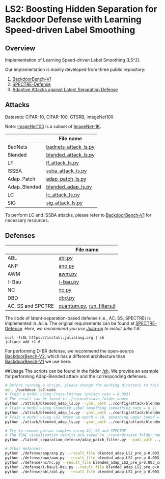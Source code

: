 # LS2: Boosting Hidden Separation for Backdoor Defense with Learning Speed-driven Label Smoothing

## Overview
Implementation of Learning Speed-driven Label Smoothing (LS^2).

Our implementation is mainly developed from three public repository:

1. [BackdoorBench-V1](https://github.com/SCLBD/BackdoorBench/tree/v1)
2. [SPECTRE-Defense](https://github.com/SewoongLab/spectre-defense)
3. [Adaptive Attacks against Latent Separation Defense](https://github.com/Unispac/Circumventing-Backdoor-Defenses)

## Attacks

Datasets: CIFAR-10, CIFAR-100, GTSRB, ImageNet100

Note: [ImageNet100](https://www.kaggle.com/datasets/ambityga/imagenet100/data) is a subset of [ImageNet-1K](https://www.image-net.org/challenges/LSVRC/2012/).


|                  | File name                                                   |
|------------------|-------------------------------------------------------------|
| BadNets          | [badnets_attack_ls.py](./attack/badnet_attack_ls.py)       |
| Blended          | [blended_attack_ls.py](./attack/blended_attack_ls.py)       |
| LF               | [lf_attack_ls.py](./attack/lf_attack_ls.py)                    |
| ISSBA            | [ssba_attack_ls.py](./attack/ssba_attack_ls.py)                    |
| Adap_Patch       | [adap_patch_ls.py](./attack/adap_patch_ls.py)                    |
| Adap_Blended     | [blended_adap_ls.py](./attack/blended_adap_ls.py)                    |
| LC               | [lc_attack_ls.py](./attack/lc_attack_ls.py)                    |
| SIG              | [sig_attack_ls.py](./attack/sig_attack_ls.py)                    |

To perform LC and ISSBA attacks, please refer to [BackdoorBench-V1](https://github.com/SCLBD/BackdoorBench/tree/v1) 
for necessary resources.

## Defenses


|                  | File name                                                   |
|------------------|-------------------------------------------------------------|
| ABL          | [abl.py](./defense/abl/abl.py)       |
| ANP         | [anp.py](./defense/anp/anp.py)        |
| AWM               | [awm.py](./defense/awm/awm.py)                    |
| I-Bau            | [i-bau.py](./defense/i-bau/i-bau.py)                   |
| NC       | [nc.py](./defense/nc/nc.py)                    |
| DBD       | [dbd.py](./defense/dbd/dbd.py)                    |
| AC, SS and SPCTRE    | [quantum.py](./defense/filter/quantum.py),   [run_filters.jl](./defense/filter/run_filters.jl)                   |

The code of latent-separation-based defense (i.e., AC, SS, SPECTRE) is implemented in Julia.
The original requirements can be found at [SPECTRE-Defense](https://github.com/SewoongLab/spectre-defense).
*Here, we recommend you use [Julia-up](https://github.com/JuliaLang/juliaup) to install Julia 1.6:*

    curl -fsSL https://install.julialang.org | sh
    juliaup add +1.6


For performing D-BR defense, 
we recommend the open-source [BackdoorBench-V2](https://github.com/SCLBD/BackdoorBench), 
which has a different architecture than [BackdoorBench-V1](https://github.com/SCLBD/BackdoorBench/tree/v1) we use here.

##Usage
The scripts can be found in the folder [/sh](sh).
We provide an example for performing Adap-Blended attack and the corresponding defenses. 
```bash
# Before running a script, please change the working directory to this project
cd ../backdoor-ls2-code
# Train a model using Cross-Entropy (poison rate = 0.003)
# The result can be found in ./record/<save_folder_name>
python ./attack/blended_adap_ls.py --yaml_path ../config/attack/blended_adap/cifar10_p-0.003.yaml --dataset cifar10 --dataset_path ../data --save_folder_name blended_adap_pre_p-0.003_cover-0.003 --cover_rate 0.003
# Train a model using Standard Label Smoothing (smoothing rate = 0.1)
python ./attack/blended_adap_ls.py --yaml_path ../config/attack/blended_adap/cifar10_p-0.003.yaml --dataset cifar10 --dataset_path ../data --save_folder_name blended_adap_LS_sr-0.1_p-0.003_cover-0.003 --cover_rate 0.003 --smooth_rate 0.1
# Train a model using LS2 (Warm up epoch = 10, smoothing upper bound = 0.2)
python ./attack/blended_adap_ls.py --yaml_path ../config/attack/blended_adap/cifar10_p-0.003.yaml --dataset cifar10 --dataset_path ../data --save_folder_name blended_adap_LS2_pre_p-0.003_cover-0.003 --cover_rate 0.003 --dynamic_ls True --warmup_end 10 --p_rate 0.2 --n_rate 0.0 --cover_rate 0.003 --log_aum True --smooth_rate 0.1

# Try to remove poison samples using AC, SS and SPECTRE
# The TSNE visualization results are saved in ./record/<save_folder_name>/tsne_visual
python ./latent_separation_defense/adap_patch_filter.py --yaml_path ../config/attack/blended_adap/cifar10_p-0.003.yaml --dataset cifar10 --dataset_path ../data --load_path blended_adap_LS2_pre_p-0.003_cover-0.003 --save_folder_name blended_adap_LS2_pre_p-0.003_cover-0.003 --tsne_visual True

# Other defenses:
python ./defense/anp/anp.py --result_file blended_adap_LS2_pre_p-0.003_cover-0.003 --yaml_path ./config/defense/anp/cifar10.yaml --dataset cifar10
python ./defense/awm/awm.py --result_file blended_adap_LS2_pre_p-0.003_cover-0.003 --yaml_path ./config/defense/awm/cifar10.yaml --dataset cifar10
python ./defense/nc/nc.py --result_file blended_adap_LS2_pre_p-0.003_cover-0.003 --yaml_path ./config/defense/nc/cifar10.yaml --dataset cifar10
python ./defense/i-bau/i-bau.py --result_file blended_adap_LS2_pre_p-0.003_cover-0.003 --yaml_path ./config/defense/i-bau/cifar10.yaml --dataset cifar10
python ./defense/abl/abl.py --result_file blended_adap_LS2_pre_p-0.003_cover-0.003 --yaml_path ./config/defense/abl/cifar10.yaml --dataset cifar10
```
